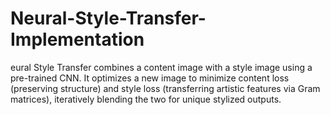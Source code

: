 # Neural-Style-Transfer-Implementation
eural Style Transfer combines a content image with a style image using a pre-trained CNN. It optimizes a new image to minimize content loss (preserving structure) and style loss (transferring artistic features via Gram matrices), iteratively blending the two for unique stylized outputs.
